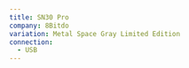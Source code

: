 ```yaml
---
title: SN30 Pro
company: 8Bitdo
variation: Metal Space Gray Limited Edition
connection:
  - USB
---
```

